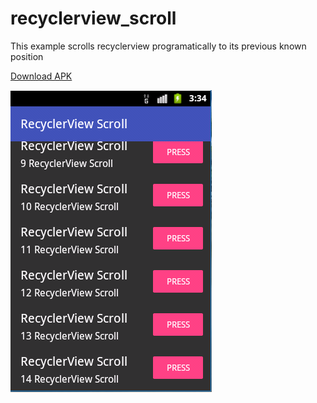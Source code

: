 # recyclerview_scroll
This example scrolls recyclerview programatically to its previous known position

<a href="https://github.com/hy-1710/recyclerview_scroll/blob/master/app-release.apk?raw=true">Download APK</a>

<img src="https://github.com/hy-1710/recyclerview_scroll/blob/master/Scroll.PNG?raw=true" />
